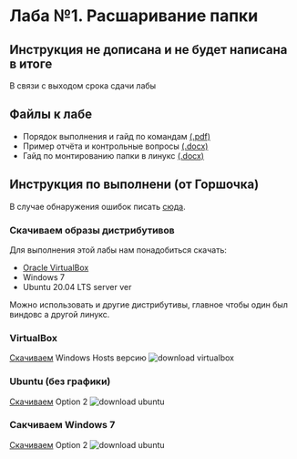 # Лаба №1. Расшаривание папки

## Инструкция не дописана и не будет написана в итоге

В связи с выходом срока сдачи лабы

## Файлы к лабе

- Порядок выполнения и гайд по командам [(.pdf)](http://s.nektools.ru/LabWork_1.pdf)
- Пример отчёта и контрольные вопросы [(.docx)](http://s.nektools.ru/%D1%81%D0%B5%D1%82%D0%B8%20%D0%BB1%20%D0%BF%D1%80%D0%B8%D0%BC%D0%B5%D1%80%20%D0%BE%D1%82%D1%87%D0%B5%D1%82%D0%B0.doc)
- Гайд по монтированию папки в линукс [(.docx)](http://s.nektools.ru/%D0%9C%D0%BE%D0%BD%D1%82%D0%B8%D1%80%D0%BE%D0%B2%D0%B0%D0%BD%D0%B8%D0%B5%20%D1%80%D0%B5%D1%81%D1%83%D1%80%D1%81%D0%B0%20Windows%20%D0%BF%D0%BE%D0%B4%20%D0%9B%D0%B8%D0%BD%D1%83%D0%BA%D1%81.docx)

## Инструкция по выполнени (от Горшочка)

В случае обнаружения ошибок писать [сюда](https://vk.com/wkeep).

### Скачиваем образы дистрибутивов

Для выполнения этой лабы нам понадобиться скачать:

- [Oracle VirtualBox](https://www.virtualbox.org/wiki/Downloads)
- Windows 7
- Ubuntu 20.04 LTS server ver

Можно использовать и другие дистрибутивы, главное чтобы один был виндовс а другой линукс.

### VirtualBox

[Скачиваем](https://www.virtualbox.org/wiki/Downloads) Windows Hosts версию
![download virtualbox](https://i.imgur.com/EdwGN3B.png)

### Ubuntu (без графики)

[Скачиваем](https://www.virtualbox.org/wiki/Downloads) Option 2
![download ubuntu](https://sun9-34.userapi.com/impg/YLqEgoUW53Fcgte-omeffPauVMURbJXkAifkeg/l8Mc-QvdjqA.jpg?size=1091x716&quality=96&sign=6fd1d7e7410e8dfff8bf99fda33eec73&type=album)

### Сакчиваем Windows 7

[Скачиваем](https://www.virtualbox.org/wiki/Downloads) Option 2
![download ubuntu](https://sun9-34.userapi.com/impg/YLqEgoUW53Fcgte-omeffPauVMURbJXkAifkeg/l8Mc-QvdjqA.jpg?size=1091x716&quality=96&sign=6fd1d7e7410e8dfff8bf99fda33eec73&type=album)